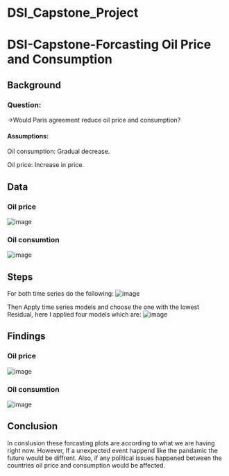 # DSI_Capstone_Project
# DSI-Capstone-Forcasting Oil Price and Consumption 

## Background 
### Question: 
->Would Paris agreement reduce oil price and consumption?

#### Assumptions:
Oil consumption:
Gradual decrease. 

Oil price:
Increase in price. 

## Data
### Oil price 
![image](https://user-images.githubusercontent.com/89719236/141874268-3d9c8716-0f5e-4907-80c6-d1ce1462f0a4.png)

### Oil consumtion 
![image](https://user-images.githubusercontent.com/89719236/141874359-a8b7bf79-0678-4802-9700-c73395114698.png)

## Steps 
For both time series do the following:
![image](https://user-images.githubusercontent.com/89719236/141874413-4ee54f45-56d5-4f50-a531-ddadf888ecbe.png)

Then Apply time series models and choose the one with the lowest Residual, here I applied four models which are:
![image](https://user-images.githubusercontent.com/89719236/141874758-3dd78ea1-a104-4105-8252-01f560d0b82c.png)

## Findings
### Oil price 
![image](https://user-images.githubusercontent.com/89719236/141874831-ea7dca10-4db3-4824-9ac6-c04822afaa12.png)

### Oil consumtion 
![image](https://user-images.githubusercontent.com/89719236/141874847-9cf1e84b-f283-4164-8da1-879b0ead0b7d.png)

## Conclusion 
In conslusion these forcasting plots are according to what we are having right now. However, If a unexpected event happend like the pandamic the future would be diffrent. Also, if any political issues happened between the countries oil price and consumption would be affected. 
